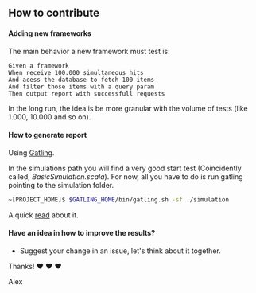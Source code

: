 ## How to contribute

#### **Adding new frameworks**

The main behavior a new framework must test is:

```gherkin
Given a framework
When receive 100.000 simultaneous hits
And acess the database to fetch 100 items
And filter those items with a query param
Then output report with successfull requests
```

In the long run, the idea is be more granular with the volume of tests (like 1.000, 10.000 and so on).

#### **How to generate report**

Using [Gatling](http://gatling.io).

In the simulations path you will find a very good start test (Coincidently called, *BasicSimulation.scala*). 
For now, all you have to do is run gatling pointing to the simulation folder.

```bash
~[PROJECT_HOME]$ $GATLING_HOME/bin/gatling.sh -sf ./simulation
```

A quick [read](http://alexrochas.github.io/general/2018/04/23/why-gatling.html) about it.

#### **Have an idea in how to improve the results?**

* Suggest your change in an issue, let's think about it together.

Thanks! :heart: :heart: :heart:

Alex
